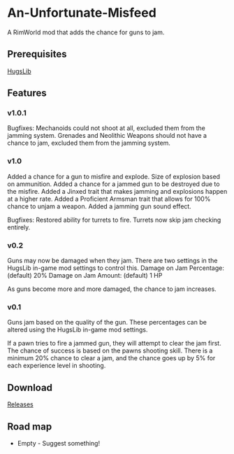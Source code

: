 # An-Unfortunate-Misfeed
A RimWorld mod that adds the chance for guns to jam.

## Prerequisites
[HugsLib](https://github.com/UnlimitedHugs/RimworldHugsLib)

## Features
### v1.0.1
Bugfixes:
Mechanoids could not shoot at all, excluded them from the jamming system.
Grenades and Neolithic Weapons should not have a chance to jam, excluded them from the jamming system.

### v1.0

Added a chance for a gun to misfire and explode. Size of explosion based on ammunition.
Added a chance for a jammed gun to be destroyed due to the misfire.
Added a Jinxed trait that makes jamming and explosions happen at a higher rate.
Added a Proficient Armsman trait that allows for 100% chance to unjam a weapon.
Added a jamming gun sound effect.

Bugfixes:
Restored ability for turrets to fire. Turrets now skip jam checking entirely.
### v0.2
Guns may now be damaged when they jam. There are two settings in the HugsLib in-game mod settings to control this.
Damage on Jam Percentage: (default) 20%
Damage on Jam Amount: (default) 1 HP

As guns become more and more damaged, the chance to jam increases.

### v0.1
Guns jam based on the quality of the gun. These percentages can be altered using the HugsLib in-game mod settings.

If a pawn tries to fire a jammed gun, they will attempt to clear the jam first. The chance of success is based on the pawns shooting skill. There is a minimum 20% chance to clear a jam, and the chance goes up by 5% for each experience level in shooting.

## Download
[Releases](https://github.com/lempface/An-Unfortunate-Misfeed/releases)

## Road map
* Empty - Suggest something!
